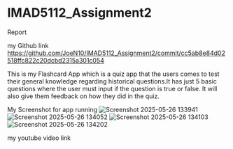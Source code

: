 # IMAD5112_Assignment2

Report 

my Github link
https://github.com/JoeN10/IMAD5112_Assignment2/commit/cc5ab8e84d02518ffc822c20dcbd2315a301c054 

This is my Flashcard App which is a quiz app that the users comes to test their general knowledge 
regarding historical questions.It has just 5 basic questions where the user must input if the question 
is true or false. It will also give them feedback on how they did in the quiz.

My Screenshot for app running 
![Screenshot 2025-05-26 133941](https://github.com/user-attachments/assets/1a94d4d1-ab8a-46e1-95b8-de7a45c15b11)
![Screenshot 2025-05-26 134052](https://github.com/user-attachments/assets/0093349e-ddd8-47a0-a242-c909df630483)
![Screenshot 2025-05-26 134103](https://github.com/user-attachments/assets/01905d88-8754-4902-9e8d-37074e35c7bb)
![Screenshot 2025-05-26 134202](https://github.com/user-attachments/assets/578159cf-6a93-4f81-bbba-77607985aa18)

my youtube video link 
